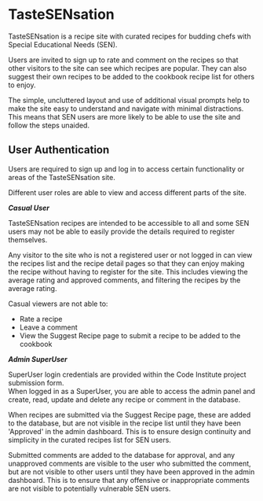 # TasteSENsation

TasteSENsation is a recipe site with curated recipes for budding chefs with Special Educational Needs (SEN).

Users are invited to sign up to rate and comment on the recipes so that other visitors to the site can see which recipes are popular. They can also suggest their own recipes to be added to the cookbook recipe list for others to enjoy.

The simple, uncluttered layout and use of additional visual prompts help to make the site easy to understand and navigate with minimal distractions. This means that SEN users are more likely to be able to use the site and follow the steps unaided.

## User Authentication

Users are required to sign up and log in to access certain functionality or areas of the TasteSENsation site.

Different user roles are able to view and access different parts of the site. 

***Casual User***

TasteSENsation recipes are intended to be accessible to all and some SEN users may not be able to easily provide the details required to register themselves.

Any visitor to the site who is not a registered user or not logged in can view the recipes list and the recipe detail pages so that they can enjoy making the recipe without having to register for the site. This includes viewing the average rating and approved comments, and filtering the recipes by the average rating.

Casual viewers are not able to:

- Rate a recipe
- Leave a comment
- View the Suggest Recipe page to submit a recipe to be added to the cookbook

***Admin SuperUser***

SuperUser login credentials are provided within the Code Institute project submission form.  
When logged in as a SuperUser, you are able to access the admin panel and create, read, update and delete any recipe or comment in the database.

When recipes are submitted via the Suggest Recipe page, these are added to the database, but are not visible in the recipe list until they have been 'Approved' in the admin dashboard. This is to ensure design continuity and simplicity in the curated recipes list for SEN users.

Submitted comments are added to the database for approval, and any unapproved comments are visible to the user who submitted the comment, but are not visible to other users until they have been approved in the admin dashboard. This is to ensure that any offensive or inappropriate comments are not visible to potentially vulnerable SEN users.

